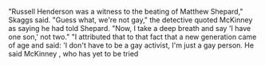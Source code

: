 "Russell Henderson was a witness to the beating of Matthew Shepard," Skaggs said.
"Guess what, we're not gay," the detective quoted McKinney as saying he had told Shepard.
"Now, I take a deep breath and say 'I have one son,' not two."
"I attributed that to that fact that a new generation came of age and said: 'I don't have to be a gay activist, I'm just a gay person.
He said McKinney , who has yet to be tried 